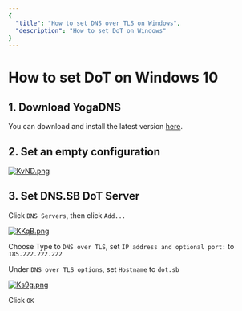 ```yaml
---
{
  "title": "How to set DNS over TLS on Windows",
  "description": "How to set DoT on Windows"
}
---
```


# How to set DoT on Windows 10

## 1. Download YogaDNS

You can download and install the latest version [here](https://yogadns.com/download/).

## 2. Set an empty configuration

[![KvND.png](https://s3.image.hosting/2021/07/02/KvND.png)](https://s3.image.hosting/2021/07/02/KvND.png)

## 3. Set DNS.SB DoT Server

Click `DNS Servers`, then click `Add...`

[![KKqB.png](https://s3.image.hosting/2021/07/02/KKqB.png)](https://s3.image.hosting/2021/07/02/KKqB.png)

Choose Type to `DNS over TLS`, set `IP address and optional port:` to `185.222.222.222`

Under `DNS over TLS options`, set `Hostname` to `dot.sb`

[![Ks9g.png](https://s3.image.hosting/2021/07/02/Ks9g.png)](https://s3.image.hosting/2021/07/02/Ks9g.png)

Click `OK`
